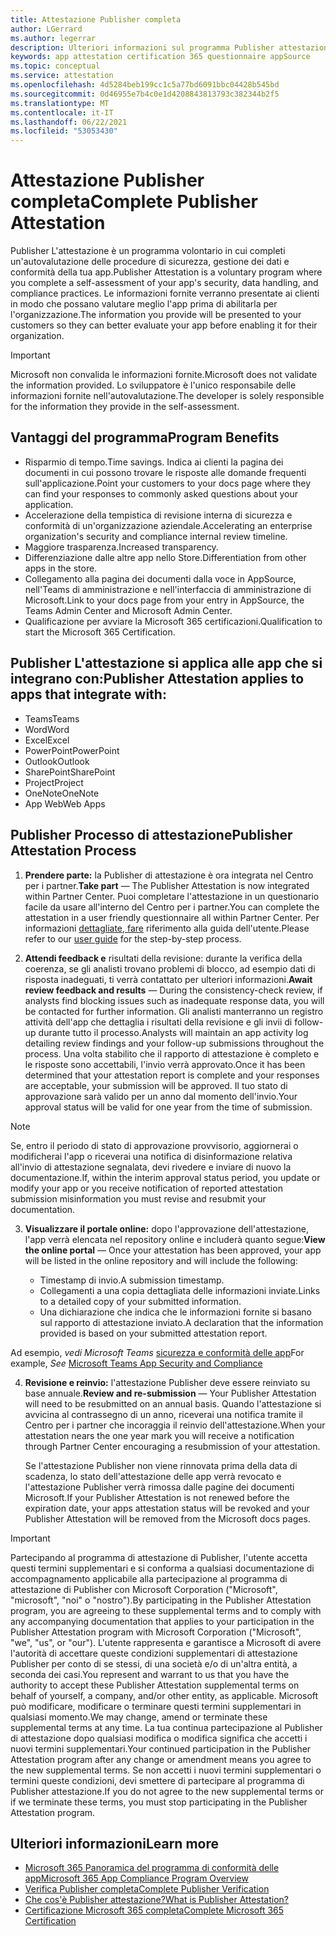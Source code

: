 ```yaml
---
title: Attestazione Publisher completa
author: LGerrard
ms.author: legerrar
description: Ulteriori informazioni sul programma Publisher attestazione
keywords: app attestation certification 365 questionnaire appSource
ms.topic: conceptual
ms.service: attestation
ms.openlocfilehash: 4d5284beb199cc1c5a77bd6091bbc04428b545bd
ms.sourcegitcommit: 0d46955e7b4c0e1d4208843813793c382344b2f5
ms.translationtype: MT
ms.contentlocale: it-IT
ms.lasthandoff: 06/22/2021
ms.locfileid: "53053430"
---
```

# <a name="complete-publisher-attestation"></a><span data-ttu-id="2ec5e-104">Attestazione Publisher completa</span><span class="sxs-lookup"><span data-stu-id="2ec5e-104">Complete Publisher Attestation</span></span>

<span data-ttu-id="2ec5e-105">Publisher L'attestazione è un programma volontario in cui completi un'autovalutazione delle procedure di sicurezza, gestione dei dati e conformità della tua app.</span><span class="sxs-lookup"><span data-stu-id="2ec5e-105">Publisher Attestation is a voluntary program where you complete a self-assessment of your app's security, data handling, and compliance practices.</span></span> <span data-ttu-id="2ec5e-106">Le informazioni fornite verranno presentate ai clienti in modo che possano valutare meglio l'app prima di abilitarla per l'organizzazione.</span><span class="sxs-lookup"><span data-stu-id="2ec5e-106">The information you provide will be presented to your customers so they can better evaluate your app before enabling it for their organization.</span></span> 

> [!IMPORTANT]
> <span data-ttu-id="2ec5e-107">Microsoft non convalida le informazioni fornite.</span><span class="sxs-lookup"><span data-stu-id="2ec5e-107">Microsoft does not validate the information provided.</span></span> <span data-ttu-id="2ec5e-108">Lo sviluppatore è l'unico responsabile delle informazioni fornite nell'autovalutazione.</span><span class="sxs-lookup"><span data-stu-id="2ec5e-108">The developer is solely responsible for the information they provide in the self-assessment.</span></span> 


## <a name="program-benefits"></a><span data-ttu-id="2ec5e-109">Vantaggi del programma</span><span class="sxs-lookup"><span data-stu-id="2ec5e-109">Program Benefits</span></span>
- <span data-ttu-id="2ec5e-110">Risparmio di tempo.</span><span class="sxs-lookup"><span data-stu-id="2ec5e-110">Time savings.</span></span> <span data-ttu-id="2ec5e-111">Indica ai clienti la pagina dei documenti in cui possono trovare le risposte alle domande frequenti sull'applicazione.</span><span class="sxs-lookup"><span data-stu-id="2ec5e-111">Point your customers to your docs page where they can find your responses to commonly asked questions about your application.</span></span> 
- <span data-ttu-id="2ec5e-112">Accelerazione della tempistica di revisione interna di sicurezza e conformità di un'organizzazione aziendale.</span><span class="sxs-lookup"><span data-stu-id="2ec5e-112">Accelerating an enterprise organization's security and compliance internal review timeline.</span></span>
- <span data-ttu-id="2ec5e-113">Maggiore trasparenza.</span><span class="sxs-lookup"><span data-stu-id="2ec5e-113">Increased transparency.</span></span>
- <span data-ttu-id="2ec5e-114">Differenziazione dalle altre app nello Store.</span><span class="sxs-lookup"><span data-stu-id="2ec5e-114">Differentiation from other apps in the store.</span></span> 
- <span data-ttu-id="2ec5e-115">Collegamento alla pagina dei documenti dalla voce in AppSource, nell'Teams di amministrazione e nell'interfaccia di amministrazione di Microsoft.</span><span class="sxs-lookup"><span data-stu-id="2ec5e-115">Link to your docs page from your entry in AppSource, the Teams Admin Center and Microsoft Admin Center.</span></span> 
- <span data-ttu-id="2ec5e-116">Qualificazione per avviare la Microsoft 365 certificazioni.</span><span class="sxs-lookup"><span data-stu-id="2ec5e-116">Qualification to start the Microsoft 365 Certification.</span></span>

## <a name="publisher-attestation-applies-to-apps-that-integrate-with"></a><span data-ttu-id="2ec5e-117">Publisher L'attestazione si applica alle app che si integrano con:</span><span class="sxs-lookup"><span data-stu-id="2ec5e-117">Publisher Attestation applies to apps that integrate with:</span></span>
- <span data-ttu-id="2ec5e-118">Teams</span><span class="sxs-lookup"><span data-stu-id="2ec5e-118">Teams</span></span>
- <span data-ttu-id="2ec5e-119">Word</span><span class="sxs-lookup"><span data-stu-id="2ec5e-119">Word</span></span>
- <span data-ttu-id="2ec5e-120">Excel</span><span class="sxs-lookup"><span data-stu-id="2ec5e-120">Excel</span></span>
- <span data-ttu-id="2ec5e-121">PowerPoint</span><span class="sxs-lookup"><span data-stu-id="2ec5e-121">PowerPoint</span></span> 
- <span data-ttu-id="2ec5e-122">Outlook</span><span class="sxs-lookup"><span data-stu-id="2ec5e-122">Outlook</span></span>
- <span data-ttu-id="2ec5e-123">SharePoint</span><span class="sxs-lookup"><span data-stu-id="2ec5e-123">SharePoint</span></span>
- <span data-ttu-id="2ec5e-124">Project</span><span class="sxs-lookup"><span data-stu-id="2ec5e-124">Project</span></span>
- <span data-ttu-id="2ec5e-125">OneNote</span><span class="sxs-lookup"><span data-stu-id="2ec5e-125">OneNote</span></span>
- <span data-ttu-id="2ec5e-126">App Web</span><span class="sxs-lookup"><span data-stu-id="2ec5e-126">Web Apps</span></span>

## <a name="publisher-attestation-process"></a><span data-ttu-id="2ec5e-127">Publisher Processo di attestazione</span><span class="sxs-lookup"><span data-stu-id="2ec5e-127">Publisher Attestation Process</span></span>

1. <span data-ttu-id="2ec5e-128">**Prendere parte:** la Publisher di attestazione è ora integrata nel Centro per i partner.</span><span class="sxs-lookup"><span data-stu-id="2ec5e-128">**Take part** — The Publisher Attestation is now integrated within Partner Center.</span></span> <span data-ttu-id="2ec5e-129">Puoi completare l'attestazione in un questionario facile da usare all'interno del Centro per i partner.</span><span class="sxs-lookup"><span data-stu-id="2ec5e-129">You can complete the attestation in a user friendly questionnaire all within Partner Center.</span></span> <span data-ttu-id="2ec5e-130">Per informazioni [dettagliate, fare](https://docs.microsoft.com/microsoft-365-app-certification/docs/userguide) riferimento alla guida dell'utente.</span><span class="sxs-lookup"><span data-stu-id="2ec5e-130">Please refer to our [user guide](https://docs.microsoft.com/microsoft-365-app-certification/docs/userguide) for the step-by-step process.</span></span>

2. <span data-ttu-id="2ec5e-131">**Attendi feedback e** risultati della revisione: durante la verifica della coerenza, se gli analisti trovano problemi di blocco, ad esempio dati di risposta inadeguati, ti verrà contattato per ulteriori informazioni.</span><span class="sxs-lookup"><span data-stu-id="2ec5e-131">**Await review feedback and results** — During the consistency-check review, if analysts find blocking issues such as inadequate response data, you will be contacted for further information.</span></span> <span data-ttu-id="2ec5e-132">Gli analisti manterranno un registro attività dell'app che dettaglia i risultati della revisione e gli invii di follow-up durante tutto il processo.</span><span class="sxs-lookup"><span data-stu-id="2ec5e-132">Analysts will maintain an app activity log detailing review findings and your follow-up submissions throughout the process.</span></span> <span data-ttu-id="2ec5e-133">Una volta stabilito che il rapporto di attestazione è completo e le risposte sono accettabili, l'invio verrà approvato.</span><span class="sxs-lookup"><span data-stu-id="2ec5e-133">Once it has been determined that your attestation report is complete and your responses are acceptable, your submission will be approved.</span></span> <span data-ttu-id="2ec5e-134">Il tuo stato di approvazione sarà valido per un anno dal momento dell'invio.</span><span class="sxs-lookup"><span data-stu-id="2ec5e-134">Your approval status will be valid for one year from the time of submission.</span></span>

> [!NOTE]
> <span data-ttu-id="2ec5e-135">Se, entro il periodo di stato di approvazione provvisorio, aggiornerai o modificherai l'app o riceverai una notifica di disinformazione relativa all'invio di attestazione segnalata, devi rivedere e inviare di nuovo la documentazione.</span><span class="sxs-lookup"><span data-stu-id="2ec5e-135">If, within the interim approval status period, you update or modify your app or you receive notification of reported attestation submission misinformation you must revise and resubmit your documentation.</span></span>

3. <span data-ttu-id="2ec5e-136">**Visualizzare il portale online:** dopo l'approvazione dell'attestazione, l'app verrà elencata nel repository online e includerà quanto segue:</span><span class="sxs-lookup"><span data-stu-id="2ec5e-136">**View the online portal** — Once your attestation has been approved, your app will be listed in the online repository and will include the following:</span></span>

   - <span data-ttu-id="2ec5e-137">Timestamp di invio.</span><span class="sxs-lookup"><span data-stu-id="2ec5e-137">A submission timestamp.</span></span>
   - <span data-ttu-id="2ec5e-138">Collegamenti a una copia dettagliata delle informazioni inviate.</span><span class="sxs-lookup"><span data-stu-id="2ec5e-138">Links to a detailed copy of your submitted information.</span></span>
   - <span data-ttu-id="2ec5e-139">Una dichiarazione che indica che le informazioni fornite si basano sul rapporto di attestazione inviato.</span><span class="sxs-lookup"><span data-stu-id="2ec5e-139">A declaration that the information provided is based on your submitted attestation report.</span></span>

<span data-ttu-id="2ec5e-140">Ad esempio, *vedi Microsoft Teams* [sicurezza e conformità delle app](../teams/teams-apps.md)</span><span class="sxs-lookup"><span data-stu-id="2ec5e-140">For example, *See* [Microsoft Teams App Security and Compliance](../teams/teams-apps.md)</span></span>

4. <span data-ttu-id="2ec5e-141">**Revisione e reinvio:** l'attestazione Publisher deve essere reinviato su base annuale.</span><span class="sxs-lookup"><span data-stu-id="2ec5e-141">**Review and re-submission** — Your Publisher Attestation will need to be resubmitted on an annual basis.</span></span> <span data-ttu-id="2ec5e-142">Quando l'attestazione si avvicina al contrassegno di un anno, riceverai una notifica tramite il Centro per i partner che incoraggia il reinvio dell'attestazione.</span><span class="sxs-lookup"><span data-stu-id="2ec5e-142">When your attestation nears the one year mark you will receive a notification through Partner Center encouraging a resubmission of your attestation.</span></span> 

   <span data-ttu-id="2ec5e-143">Se l'attestazione Publisher non viene rinnovata prima della data di scadenza, lo stato dell'attestazione delle app verrà revocato e l'attestazione Publisher verrà rimossa dalle pagine dei documenti Microsoft.</span><span class="sxs-lookup"><span data-stu-id="2ec5e-143">If your Publisher Attestation is not renewed before the expiration date, your apps attestation status will be revoked and your Publisher Attestation will be removed from the Microsoft docs pages.</span></span> 

>[!IMPORTANT]
><span data-ttu-id="2ec5e-144">Partecipando al programma di attestazione di Publisher, l'utente accetta questi termini supplementari e si conforma a qualsiasi documentazione di accompagnamento applicabile alla partecipazione al programma di attestazione di Publisher con Microsoft Corporation ("Microsoft", "microsoft", "noi" o "nostro").</span><span class="sxs-lookup"><span data-stu-id="2ec5e-144">By participating in the Publisher Attestation program, you are agreeing to these supplemental terms and to comply with any accompanying documentation that applies to your participation in the Publisher Attestation program with Microsoft Corporation ("Microsoft", "we", "us", or "our").</span></span> <span data-ttu-id="2ec5e-145">L'utente rappresenta e garantisce a Microsoft di avere l'autorità di accettare queste condizioni supplementari di attestazione Publisher per conto di se stessi, di una società e/o di un'altra entità, a seconda dei casi.</span><span class="sxs-lookup"><span data-stu-id="2ec5e-145">You represent and warrant to us that you have the authority to accept these Publisher Attestation supplemental terms on behalf of yourself, a company, and/or other entity, as applicable.</span></span> <span data-ttu-id="2ec5e-146">Microsoft può modificare, modificare o terminare questi termini supplementari in qualsiasi momento.</span><span class="sxs-lookup"><span data-stu-id="2ec5e-146">We may change, amend or terminate these supplemental terms at any time.</span></span> <span data-ttu-id="2ec5e-147">La tua continua partecipazione al Publisher di attestazione dopo qualsiasi modifica o modifica significa che accetti i nuovi termini supplementari.</span><span class="sxs-lookup"><span data-stu-id="2ec5e-147">Your continued participation in the Publisher Attestation program after any change or amendment means you agree to the new supplemental terms.</span></span> <span data-ttu-id="2ec5e-148">Se non accetti i nuovi termini supplementari o termini queste condizioni, devi smettere di partecipare al programma di Publisher attestazione.</span><span class="sxs-lookup"><span data-stu-id="2ec5e-148">If you do not agree to the new supplemental terms or if we terminate these terms, you must stop participating in the Publisher Attestation program.</span></span>

## <a name="learn-more"></a><span data-ttu-id="2ec5e-149">Ulteriori informazioni</span><span class="sxs-lookup"><span data-stu-id="2ec5e-149">Learn more</span></span>

* [<span data-ttu-id="2ec5e-150">Microsoft 365 Panoramica del programma di conformità delle app</span><span class="sxs-lookup"><span data-stu-id="2ec5e-150">Microsoft 365 App Compliance Program Overview</span></span>](~/overview.md)  
* [<span data-ttu-id="2ec5e-151">Verifica Publisher completa</span><span class="sxs-lookup"><span data-stu-id="2ec5e-151">Complete Publisher Verification</span></span>](https://docs.microsoft.com/azure/active-directory/develop/mark-app-as-publisher-verified)  
* [<span data-ttu-id="2ec5e-152">Che cos'è Publisher attestazione?</span><span class="sxs-lookup"><span data-stu-id="2ec5e-152">What is Publisher Attestation?</span></span>](~/docs/enterprise-app-attestation-guide.md)  
* [<span data-ttu-id="2ec5e-153">Certificazione Microsoft 365 completa</span><span class="sxs-lookup"><span data-stu-id="2ec5e-153">Complete Microsoft 365 Certification</span></span>](~/docs/certification.md)
